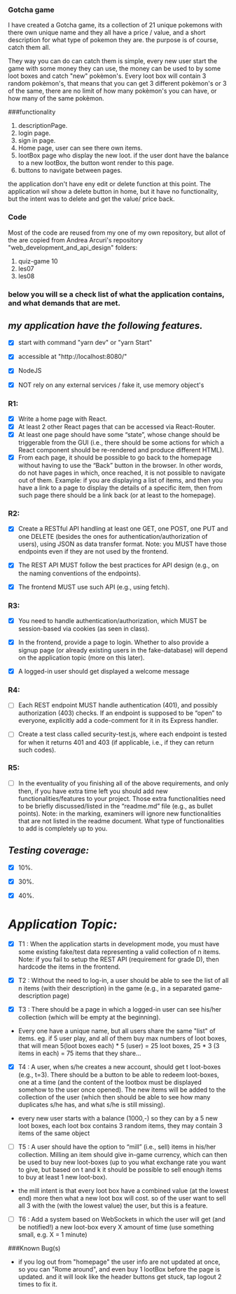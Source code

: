 ### Gotcha game
 I have created a Gotcha game, its a collection of 21 unique pokemons with there own unique name
 and they all have a price / value, and a short description for what type of pokemon they are.
 the purpose is of course, catch them all.
 
 They way you can do can catch them is simple, every new user start the game with some money they
 can use, the money can be used to by some loot boxes and catch "new" pokèmon's. Every loot box will
 contain 3 random pokèmon's, that means that you can get 3 different pokèmon's or 3 of the same, there 
 are no limit of how many pokèmon's you can have, or how many of the same pokèmon.
  
###functionality
1. descriptionPage.
2. login page.
3. sign in page.
4. Home page, user can see there own items.
5. lootBox page who display the new loot. if the user dont have the balance to a new lootBox, the button wont render to this page. 
6. buttons to navigate between pages.  

the application don't have eny edit or delete function at this point. The application wil show a delete button in home, 
but it have no functionality, but the intent was to delete and get the value/ price back.  

### Code
Most of the code are reused from my one of my own repository, but allot of the are copied from
Andrea Arcuri's repository "web_development_and_api_design" folders:
1. quiz-game 10
2. les07
3. les08


### below you will se a check list of what the application contains, and what demands that are met.      
## *my application have the following features.*
 - [X] start with command "yarn dev" or "yarn Start"
 - [X] accessible at "http://localhost:8080/"
 - [X] NodeJS
 - [X] NOT rely on any external services / fake it, use memory object's
  
  
### R1:
-[X] Write a home page with React.
-[X] At least 2 other React pages that can be accessed via React-Router.
-[X] At least one page should have some “state”, whose change should be triggerable from the GUI
     (i.e., there should be some actions for which a React component should be re-rendered and
     produce different HTML).
-[X] From each page, it should be possible to go back to the homepage without having to use the
     “Back” button in the browser. In other words, do not have pages in which, once reached, it is not
     possible to navigate out of them. Example: if you are displaying a list of items, and then you have
     a link to a page to display the details of a specific item, then from such page there should be a link
     back (or at least to the homepage).
       
### R2:
-[X] Create a RESTful API handling at least one GET, one POST, one PUT and one DELETE (besides the
     ones for authentication/authorization of users), using JSON as data transfer format. Note: you
     MUST have those endpoints even if they are not used by the frontend. 
-[X] The REST API MUST follow the best practices for API design (e.g., on the naming conventions of
     the endpoints).
-[X] The frontend MUST use such API (e.g., using fetch).


### R3:
-[X] You need to handle authentication/authorization, which MUST be session-based via cookies (as
     seen in class).
-[X] In the frontend, provide a page to login. Whether to also provide a signup page (or already existing
     users in the fake-database) will depend on the application topic (more on this later).
-[X] A logged-in user should get displayed a welcome message


### R4: 
-[ ] Each REST endpoint MUST handle authentication (401), and possibly authorization (403) checks.
    If an endpoint is supposed to be “open” to everyone, explicitly add a code-comment for it in its
    Express handler.
-[ ] Create a test class called security-test.js, where each endpoint is tested for when it returns 401
    and 403 (if applicable, i.e., if they can return such codes).
    
    
### R5: 
-[ ] In the eventuality of you finishing all of the above requirements, and only then, if you have extra
    time left you should add new functionalities/features to your project. Those extra functionalities
    need to be briefly discussed/listed in the “readme.md” file (e.g., as bullet points). Note: in the
    marking, examiners will ignore new functionalities that are not listed in the readme document.
    What type of functionalities to add is completely up to you. 

## *Testing coverage:* 

-[x]  10%.
-[x]  30%.
-[x]  40%.


# *Application Topic:*
-[x] T1 : When the application starts in development mode, you must have some existing
     fake/test data representing a valid collection of n items. Note: if you fail to setup the REST API
     (requirement for grade D), then hardcode the items in the frontend.

-[x] T2 : Without the need to log-in, a user should be able to see the list of all n items (with
     their description) in the game (e.g., in a separated game-description page)
     
-[x] T3 : There should be a page in which a logged-in user can see his/her collection (which
     will be empty at the beginning).
 * Every one have a unique name, but all users share the same "list" of items. eg. if 5 user play, and 
    all of them buy max numbers of  loot boxes, that will mean 5(loot boxes each) * 5 (user) = 25 loot boxes,
     25 * 3 (3 items in each) = 75 items that they share...  
 
-[x] T4 : A user, when s/he creates a new account, should get t loot-boxes (e.g., t=3). There
     should be a button to be able to redeem loot-boxes, one at a time (and the content of the lootbox
      must be displayed somehow to the user once opened). The new items will be added to the
     collection of the user (which then should be able to see how many duplicates s/he has, and what
     s/he is still missing).
 * every new user starts with a balance (1000,-) so they can by a 5 new loot boxes, each loot box contains
    3 random items, they may contain 3 items of the same object
     
-[ ] T5 : A user should have the option to “mill” (i.e., sell) items in his/her collection. Milling
     an item should give in-game currency, which can then be used to buy new loot-boxes (up to you
     what exchange rate you want to give, but based on t and k it should be possible to sell enough
     items to buy at least 1 new loot-box). 
* the mill intent is that every loot box have a combined value (at the lowest end) more then what a new loot box
    will cost. so of the user want to sell all 3 with the (with the lowest value) the user, but this is a feature. 

-[ ] T6 : Add a system based on WebSockets in which the user will get (and be notified!) a
     new loot-box every X amount of time (use something small, e.g. X = 1 minute)


###Known Bug(s)

* if you log out from "homepage" the user info are not updated at once, so you can "Rome around", and even buy 1 lootBox
 before the page is updated. and it will look like the header buttons get stuck, tap logout 2 times to fix it.
 
  